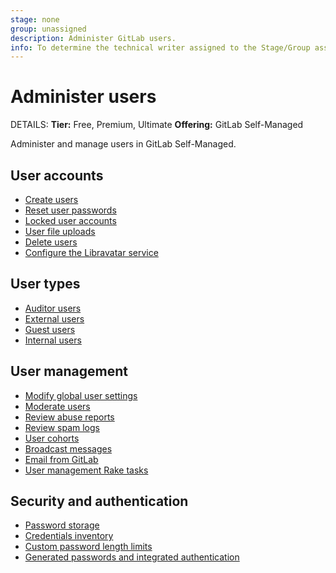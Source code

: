 ```yaml
---
stage: none
group: unassigned
description: Administer GitLab users.
info: To determine the technical writer assigned to the Stage/Group associated with this page, see https://handbook.gitlab.com/handbook/product/ux/technical-writing/#assignments
---
```


# Administer users

DETAILS:
**Tier:** Free, Premium, Ultimate
**Offering:** GitLab Self-Managed

Administer and manage users in GitLab Self-Managed.

## User accounts

- [Create users](../user/profile/account/create_accounts.md)
- [Reset user passwords](../security/reset_user_password.md)
- [Locked user accounts](../security/unlock_user.md)
- [User file uploads](../security/user_file_uploads.md)
- [Delete users](../user/profile/account/delete_account.md)
- [Configure the Libravatar service](../administration/libravatar.md)

## User types

- [Auditor users](../administration/auditor_users.md)
- [External users](../administration/external_users.md)
- [Guest users](../administration/guest_users.md)
- [Internal users](../administration/internal_users.md)

## User management

- [Modify global user settings](../administration/user_settings.md)
- [Moderate users](../administration/moderate_users.md)
- [Review abuse reports](../administration/review_abuse_reports.md)
- [Review spam logs](../administration/review_spam_logs.md)
- [User cohorts](../administration/user_cohorts.md)
- [Broadcast messages](../administration/broadcast_messages.md)
- [Email from GitLab](../administration/email_from_gitlab.md)
- [User management Rake tasks](../raketasks/user_management.md)

## Security and authentication

- [Password storage](../security/password_storage.md)
- [Credentials inventory](../administration/credentials_inventory.md)
- [Custom password length limits](../security/password_length_limits.md)
- [Generated passwords and integrated authentication](../security/passwords_for_integrated_authentication_methods.md)
